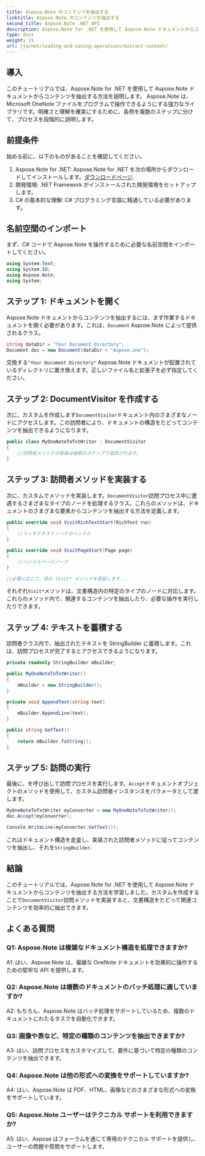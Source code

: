 ```yaml
---
title: Aspose.Note のコンテンツを抽出する
linktitle: Aspose.Note のコンテンツを抽出する
second_title: Aspose.Note .NET API
description: Aspose.Note for .NET を使用して Aspose.Note ドキュメントからコンテンツを抽出する方法を学習します。この包括的なチュートリアルでは、プロセスをステップごとに説明します。
type: docs
weight: 15
url: /ja/net/loading-and-saving-operations/extract-content/
---
```

## 導入

このチュートリアルでは、Aspose.Note for .NET を使用して Aspose.Note ドキュメントからコンテンツを抽出する方法を説明します。 Aspose.Note は、Microsoft OneNote ファイルをプログラムで操作できるようにする強力なライブラリです。明確さと理解を確実にするために、各例を複数のステップに分けて、プロセスを段階的に説明します。

## 前提条件

始める前に、以下のものがあることを確認してください。

1.  Aspose.Note for .NET: Aspose.Note for .NET を次の場所からダウンロードしてインストールします。[ダウンロードページ](https://releases.aspose.com/note/net/).
2. 開発環境: .NET Framework がインストールされた開発環境をセットアップします。
3. C# の基本的な理解: C# プログラミング言語に精通している必要があります。

## 名前空間のインポート

まず、C# コードで Aspose.Note を操作するために必要な名前空間をインポートしてください。

```csharp
using System.Text;
using System.IO;
using Aspose.Note;
using System;
```

## ステップ 1: ドキュメントを開く

Aspose.Note ドキュメントからコンテンツを抽出するには、まず作業するドキュメントを開く必要があります。これは、`Document` Aspose.Note によって提供されるクラス。

```csharp
string dataDir = "Your Document Directory";
Document doc = new Document(dataDir + "Aspose.one");
```

交換する`"Your Document Directory"` Aspose.Note ドキュメントが配置されているディレクトリに置き換えます。正しいファイル名と拡張子を必ず指定してください。

## ステップ 2: DocumentVisitor を作成する

次に、カスタムを作成します`DocumentVisitor`ドキュメント内のさまざまなノードにアクセスします。この訪問者により、ドキュメントの構造をたどってコンテンツを抽出できるようになります。

```csharp
public class MyOneNoteToTxtWriter : DocumentVisitor
{
    //訪問者メソッドの実装は後続のステップで追加されます。
}
```

## ステップ 3: 訪問者メソッドを実装する

次に、カスタムでメソッドを実装します。`DocumentVisitor`訪問プロセス中に遭遇するさまざまなタイプのノードを処理するクラス。これらのメソッドは、ドキュメントのさまざまな要素からコンテンツを抽出する方法を定義します。

```csharp
public override void VisitRichTextStart(RichText run)
{
    //リッチテキストノードのハンドル
}

public override void VisitPageStart(Page page)
{
    //ハンドルページノード
}

//必要に応じて、他の Visit* メソッドを実装します...
```

それぞれ`Visit*`メソッドは、文書構造内の特定のタイプのノードに対応します。これらのメソッド内で、関連するコンテンツを抽出したり、必要な操作を実行したりできます。

## ステップ 4: テキストを蓄積する

訪問者クラス内で、抽出されたテキストを StringBuilder に蓄積します。これは、訪問プロセスが完了するとアクセスできるようになります。

```csharp
private readonly StringBuilder mBuilder;

public MyOneNoteToTxtWriter()
{
    mBuilder = new StringBuilder();
}

private void AppendText(string text)
{
    mBuilder.AppendLine(text);
}

public string GetText()
{
    return mBuilder.ToString();
}
```

## ステップ 5: 訪問の実行

最後に、を呼び出して訪問プロセスを実行します。`Accept`ドキュメントオブジェクトのメソッドを使用して、カスタム訪問者インスタンスをパラメータとして渡します。

```csharp
MyOneNoteToTxtWriter myConverter = new MyOneNoteToTxtWriter();
doc.Accept(myConverter);

Console.WriteLine(myConverter.GetText());
```

これはドキュメント構造を走査し、実装された訪問者メソッドに従ってコンテンツを抽出し、それを`StringBuilder`.

## 結論

このチュートリアルでは、Aspose.Note for .NET を使用して Aspose.Note ドキュメントからコンテンツを抽出する方法を学習しました。カスタムを作成することで`DocumentVisitor`訪問メソッドを実装すると、文書構造をたどって関連コンテンツを効率的に抽出できます。

## よくある質問

### Q1: Aspose.Note は複雑なドキュメント構造を処理できますか?

A1: はい、Aspose.Note は、複雑な OneNote ドキュメントを効果的に操作するための堅牢な API を提供します。

### Q2: Aspose.Note は複数のドキュメントのバッチ処理に適していますか?

A2: もちろん、Aspose.Note はバッチ処理をサポートしているため、複数のドキュメントにわたるタスクを自動化できます。

### Q3: 画像や表など、特定の種類のコンテンツを抽出できますか?

A3: はい、訪問プロセスをカスタマイズして、要件に基づいて特定の種類のコンテンツを抽出できます。

### Q4: Aspose.Note は他の形式への変換をサポートしていますか?

A4: はい、Aspose.Note は PDF、HTML、画像などのさまざまな形式への変換をサポートしています。

### Q5: Aspose.Note ユーザーはテクニカル サポートを利用できますか?

A5: はい、Aspose はフォーラムを通じて専用のテクニカル サポートを提供し、ユーザーの問題や質問をサポートします。
